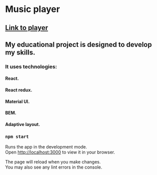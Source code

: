 # Music player

## [Link to player](https://alekseipronin313.github.io/music-player-react/)

## My educational project is designed to develop my skills.

### It uses technologies:
#### React.
#### React redux.
#### Material UI.
#### BEM.
#### Adaptive layout.

### `npm start`

Runs the app in the development mode.\
Open [http://localhost:3000](http://localhost:3000) to view it in your browser.

The page will reload when you make changes.\
You may also see any lint errors in the console.

